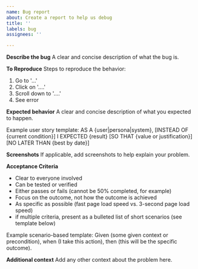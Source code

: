 ```yaml
---
name: Bug report
about: Create a report to help us debug
title: ''
labels: bug
assignees: ''

---
```


**Describe the bug**
A clear and concise description of what the bug is.

**To Reproduce**
Steps to reproduce the behavior:
1. Go to '...'
2. Click on '....'
3. Scroll down to '....'
4. See error

**Expected behavior**
A clear and concise description of what you expected to happen.

Example user story template:
AS A {user|persona|system},
[INSTEAD OF {current condition}]
I EXPECTED {result}
[SO THAT {value or justification}]
[NO LATER THAN {best by date}]

**Screenshots**
If applicable, add screenshots to help explain your problem.

**Acceptance Criteria**
- Clear to everyone involved
- Can be tested or verified 
- Either passes or fails (cannot be 50% completed, for example)
- Focus on the outcome, not how the outcome is achieved
- As specific as possible (fast page load speed vs. 3-second page load speed)
- if multiple criteria, present as a bulleted list of short scenarios (see template below)

Example scenario-based template:
Given (some given context or precondition), when (I take this action), then (this will be the specific outcome).

**Additional context**
Add any other context about the problem here.
